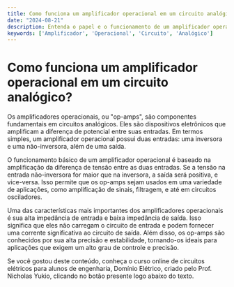 ```yaml
---
title: Como funciona um amplificador operacional em um circuito analógico?
date: "2024-08-21"
description: Entenda o papel e o funcionamento de um amplificador operacional em circuitos analógicos.
keywords: ['Amplificador', 'Operacional', 'Circuito', 'Analógico']
---
```


# Como funciona um amplificador operacional em um circuito analógico?

Os amplificadores operacionais, ou "op-amps", são componentes fundamentais em circuitos analógicos. Eles são dispositivos eletrônicos que amplificam a diferença de potencial entre suas entradas. Em termos simples, um amplificador operacional possui duas entradas: uma inversora e uma não-inversora, além de uma saída.

O funcionamento básico de um amplificador operacional é baseado na amplificação da diferença de tensão entre as duas entradas. Se a tensão na entrada não-inversora for maior que na inversora, a saída será positiva, e vice-versa. Isso permite que os op-amps sejam usados em uma variedade de aplicações, como amplificação de sinais, filtragem, e até em circuitos osciladores.

Uma das características mais importantes dos amplificadores operacionais é sua alta impedância de entrada e baixa impedância de saída. Isso significa que eles não carregam o circuito de entrada e podem fornecer uma corrente significativa ao circuito de saída. Além disso, os op-amps são conhecidos por sua alta precisão e estabilidade, tornando-os ideais para aplicações que exigem um alto grau de controle e precisão.

Se você gostou deste conteúdo, conheça o curso online de circuitos elétricos para alunos de engenharia, Domínio Elétrico, criado pelo Prof. Nicholas Yukio, clicando no botão presente logo abaixo do texto.